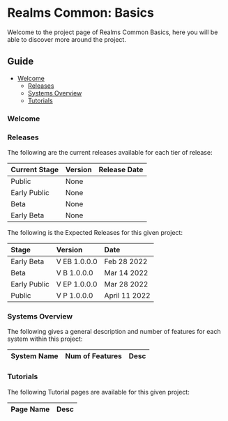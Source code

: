 [Page Current]:link

[Sec Welcome]:link
[Sec Releases]:link
[Sec SysOverview]:link
[Sec Tutorials]:link

# Realms Common: Basics

Welcome to the project page of Realms Common Basics, here you will be able to discover more around the project.

## Guide

- [Welcome][Sec Welcome]
	- [Releases][Sec Releases]
	- [Systems Overview][Sec SysOverview]
	- [Tutorials][Sec Tutorials]

### Welcome

### Releases

The following are the current releases available for each tier of release:

|Current Stage|Version|Release Date|
|:---|:---|:---|
|Public|None||
|Early Public|None||
|Beta|None||
|Early Beta|None||


The following is the Expected Releases for this given project:

|Stage|Version|Date|
|:---|:---|:---|
|Early Beta|V EB 1.0.0.0|Feb 28 2022|
|Beta|V B 1.0.0.0|Mar 14 2022|
|Early Public|V EP 1.0.0.0|Mar 28 2022|
|Public|V P 1.0.0.0|April 11 2022|

### Systems Overview

The following gives a general description and number of features for each system within this project:

|System Name|Num of Features|Desc|
|:---|:---|:---|

### Tutorials

The following Tutorial pages are available for this given project:

|Page Name|Desc|
|:---|:---|
